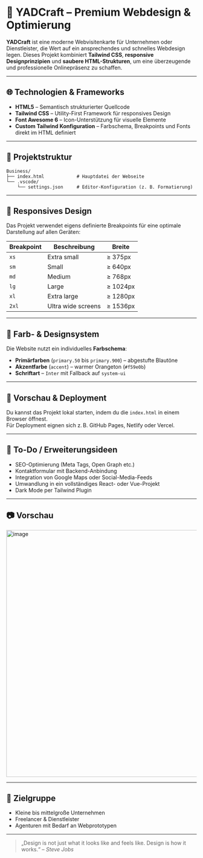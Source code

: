 # 💼 YADCraft – Premium Webdesign & Optimierung

**YADCraft** ist eine moderne Webvisitenkarte für Unternehmen oder Dienstleister, die Wert auf ein ansprechendes und schnelles Webdesign legen. Dieses Projekt kombiniert **Tailwind CSS**, **responsive Designprinzipien** und **saubere HTML-Strukturen**, um eine überzeugende und professionelle Onlinepräsenz zu schaffen.

---

## 🌐 Technologien & Frameworks

- **HTML5** – Semantisch strukturierter Quellcode  
- **Tailwind CSS** – Utility-First Framework für responsives Design  
- **Font Awesome 6** – Icon-Unterstützung für visuelle Elemente  
- **Custom Tailwind Konfiguration** – Farbschema, Breakpoints und Fonts direkt im HTML definiert  

---

## 🧱 Projektstruktur

```
Business/
├── index.html            # Hauptdatei der Webseite
└── .vscode/
    └── settings.json     # Editor-Konfiguration (z. B. Formatierung)
```

---

## 📱 Responsives Design

Das Projekt verwendet eigens definierte Breakpoints für eine optimale Darstellung auf allen Geräten:

| Breakpoint | Beschreibung       | Breite      |
|------------|--------------------|-------------|
| `xs`       | Extra small        | ≥ 375px     |
| `sm`       | Small              | ≥ 640px     |
| `md`       | Medium             | ≥ 768px     |
| `lg`       | Large              | ≥ 1024px    |
| `xl`       | Extra large        | ≥ 1280px    |
| `2xl`      | Ultra wide screens | ≥ 1536px    |

---

## 🎨 Farb- & Designsystem

Die Website nutzt ein individuelles **Farbschema**:

- **Primärfarben** (`primary.50` bis `primary.900`) – abgestufte Blautöne  
- **Akzentfarbe** (`accent`) – warmer Orangeton (`#f59e0b`)  
- **Schriftart** – `Inter` mit Fallback auf `system-ui`  

---

## 🚀 Vorschau & Deployment

Du kannst das Projekt lokal starten, indem du die `index.html` in einem Browser öffnest.  
Für Deployment eignen sich z. B. GitHub Pages, Netlify oder Vercel.

---

## 📝 To-Do / Erweiterungsideen

- SEO-Optimierung (Meta Tags, Open Graph etc.)  
- Kontaktformular mit Backend-Anbindung  
- Integration von Google Maps oder Social-Media-Feeds  
- Umwandlung in ein vollständiges React- oder Vue-Projekt  
- Dark Mode per Tailwind Plugin  

---

## 📷 Vorschau
<img width="1386" height="654" alt="image" src="https://github.com/user-attachments/assets/b55733ea-e686-4e1b-adb0-e49a1ff89f13" />


---

## 🧠 Zielgruppe

- Kleine bis mittelgroße Unternehmen  
- Freelancer & Dienstleister  
- Agenturen mit Bedarf an Webprototypen  

---

> „Design is not just what it looks like and feels like. Design is how it works.“ – *Steve Jobs*
